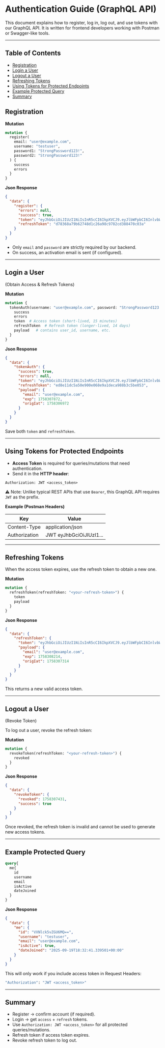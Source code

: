 
# Authentication Guide (GraphQL API)

This document explains how to register, log in, log out, and use tokens with our GraphQL API. It is written for frontend developers working with Postman or Swagger-like tools.

---


## Table of Contents

- [Registration](#registration)
- [Login a User](#login-a-user)
- [Logout a User](#logout-a-user)
- [Refreshing Tokens](#refreshing-tokens)
- [Using Tokens for Protected Endpoints](#using-tokens-for-protected-endpoints)
- [Example Protected Query](#example-protected-query)
- [Summary](#summary)

## Registration

**Mutation**

```graphql
mutation {
  register(
    email: "user@example.com",
    username: "testuser",
    password1: "StrongPassword123!",
    password2: "StrongPassword123!"
  ) {
    success
    errors
  }
}
```
**Json Response**

```json
{
  "data": {
    "register": {
      "errors": null,
      "success": true,
      "token": "eyJhbGciOiJIUzI1NiIsInR5cCI6IkpXVCJ9.eyJlbWFpbCI6InlvbWFtYUBtYWlsLmNvbSIsImV4cCI6MTc1ODMwNzY2Miwib3JpZ0lhdCI6MTc1ODMwNjc2Mn0.-nq0tPH6y-DwQ35HiY4n7DcMmtio6LDkindvloMwVBw",
      "refreshToken": "d78368a79b62748d1c26a98c9782cd388470c03a"
    }
  }
}
```
- Only `email` and `password` are strictly required by our backend.
- On success, an activation email is sent (if configured).

---

## Login a User 
(Obtain Access & Refresh Tokens)

**Mutation**

```graphql
mutation {
  tokenAuth(username: "user@example.com", password: "StrongPassword123!") {
    success
    errors
    token  # Access token (short-lived, 15 minutes)
    refreshToken  # Refresh token (longer-lived, 14 days)
    payload   # contains user_id, username, etc.
  }
}
```
**Json Response**
```json
{
  "data": {
    "tokenAuth": {
      "success": true,
      "errors": null,
      "token": "eyJhbGciOiJIUzI1NiIsInR5cCI6IkpXVCJ9.eyJlbWFpbCI6InlvbWFtYUBtYWlsLmNvbSIsImV4cCI6MTc1ODMwNzg3Miwib3JpZ0lhdCI6MTc1ODMwNjk3Mn0.KjWtYLo-oh6-LfePCb90ffeKiuws0eorNH_aZ--epY0",
      "refreshToken": "ed8e11dc5a50e900e068e9a1deca988b3c5be053",
      "payload": {
        "email": "user@example.com",
        "exp": 1758307872,
        "origIat": 1758306972
      }
    }
  }
}
```
Save both `token` and `refreshToken`.

---

## Using Tokens for Protected Endpoints

- **Access Token** is required for queries/mutations that need authentication.
- Send it in the **HTTP header**:

```
Authorization: JWT <access_token>
```

⚠️ Note: Unlike typical REST APIs that use `Bearer`, this GraphQL API requires `JWT` as the prefix.

**Example (Postman Headers)**

| Key            | Value                    |
|-----------------|--------------------------|
| Content-Type    | application/json         |
| Authorization   | JWT eyJhbGciOiJIUzI1...  |

---

## Refreshing Tokens

When the access token expires, use the refresh token to obtain a new one.

**Mutation**

```graphql
mutation {
  refreshToken(refreshToken: "<your-refresh-token>") {
    token
    payload
  }
}
```
**Json Response**
```json
{
  "data": {
    "refreshToken": {
      "token": "eyJhbGciOiJIUzI1NiIsInR5cCI6IkpXVCJ9.eyJlbWFpbCI6InlvbWFtYUBtYWlsLmNvbSIsImV4cCI6MTc1ODMwODIxNCwib3JpZ0lhdCI6MTc1ODMwNzMxNH0.hUEf44X8_Bs14zr0YVkJo3bPJRNbKnQ0xJ9tT0COV6U",
      "payload": {
        "email": "user@example.com",
        "exp": 1758308214,
        "origIat": 1758307314
      }
    }
  }
}
```

This returns a new valid access token.

---

## Logout a User 
(Revoke Token)

To log out a user, revoke the refresh token:

**Mutation**

```graphql
mutation {
  revokeToken(refreshToken: "<your-refresh-token>") {
    revoked
  }
}
```
**Json Response**
```json
{
  "data": {
    "revokeToken": {
      "revoked": 1758307431,
      "success": true
    }
  }
}
```
Once revoked, the refresh token is invalid and cannot be used to generate new access tokens.

---

## Example Protected Query

```graphql
query{
  me{
    id
    username
    email
    isActive
    dateJoined
  }
}
```

**Json Response**
```json
{
  "data": {
    "me": {
      "id": "VXNlck5vZGU6MQ==",
      "username": "testuser",
      "email": "user@example.com",
      "isActive": true,
      "dateJoined": "2025-09-19T18:32:41.339501+00:00"
    }
  }
}
```

This will only work if you include access token in Request Headers:

```graphql
"Authorization": "JWT <access_token>"
```

---

## Summary

- Register → confirm account (if required).
- Login → get `access` + `refresh` tokens.
- Use `Authorization: JWT <access_token>` for all protected queries/mutations.
- Refresh token if access token expires.
- Revoke refresh token to log out.